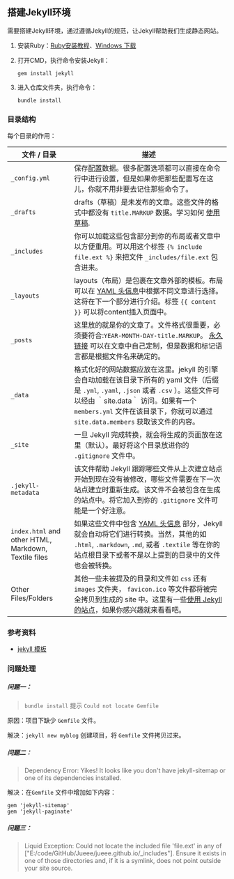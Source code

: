## 搭建Jekyll环境

需要搭建Jekyll环境，通过遵循Jekyll的规范，让Jekyll帮助我们生成静态网站。

1. 安装Ruby：[Ruby安装教程](https://www.ruby-lang.org/zh_cn/documentation/installation/)、[Windows 下载](https://rubyinstaller.org/downloads/)

2. 打开CMD，执行命令安装Jekyll：

   ```
   gem install jekyll
   ```

3. 进入仓库文件夹，执行命令：

   ```
   bundle install
   ```

### 目录结构

每个目录的作用：

| 文件 / 目录                                          | 描述                                                         |
| ---------------------------------------------------- | ------------------------------------------------------------ |
| `_config.yml`                                        | 保存[配置](http://jekyllcn.com/docs/configuration/)数据。很多配置选项都可以直接在命令行中进行设置，但是如果你把那些配置写在这儿，你就不用非要去记住那些命令了。 |
| `_drafts`                                            | drafts（草稿）是未发布的文章。这些文件的格式中都没有 `title.MARKUP` 数据。学习如何 [使用草稿](https://link.jianshu.com?t=http%3A%2F%2Fjekyllcn.com%2Fdocs%2Fdrafts%2F). |
| `_includes`                                          | 你可以加载这些包含部分到你的布局或者文章中以方便重用。可以用这个标签 `{% include file.ext %}` 来把文件 `_includes/file.ext` 包含进来。 |
| `_layouts`                                           | layouts（布局）是包裹在文章外部的模板。布局可以在 [YAML 头信息](https://link.jianshu.com?t=http%3A%2F%2Fjekyllcn.com%2Fdocs%2Ffrontmatter%2F)中根据不同文章进行选择。 这将在下一个部分进行介绍。标签 `{{ content }}` 可以将content插入页面中。 |
| `_posts`                                             | 这里放的就是你的文章了。文件格式很重要，必须要符合:`YEAR-MONTH-DAY-title.MARKUP`。 [永久链接](https://link.jianshu.com?t=http%3A%2F%2Fjekyllcn.com%2Fdocs%2Fpermalinks%2F) 可以在文章中自己定制，但是数据和标记语言都是根据文件名来确定的。 |
| `_data`                                              | 格式化好的网站数据应放在这里。jekyll 的引擎会自动加载在该目录下所有的 yaml 文件（后缀是 `.yml`, `.yaml`, `.json` 或者 `.csv` ）。这些文件可以经由 ｀site.data｀ 访问。如果有一个 `members.yml` 文件在该目录下，你就可以通过 `site.data.members` 获取该文件的内容。 |
| `_site`                                              | 一旦 Jekyll 完成转换，就会将生成的页面放在这里（默认）。最好将这个目录放进你的 `.gitignore` 文件中。 |
| `.jekyll-metadata`                                   | 该文件帮助 Jekyll 跟踪哪些文件从上次建立站点开始到现在没有被修改，哪些文件需要在下一次站点建立时重新生成。该文件不会被包含在生成的站点中。将它加入到你的 `.gitignore` 文件可能是一个好注意。 |
| `index.html` and other HTML, Markdown, Textile files | 如果这些文件中包含 [YAML 头信息](https://link.jianshu.com?t=http%3A%2F%2Fjekyllcn.com%2Fdocs%2Ffrontmatter%2F) 部分，Jekyll 就会自动将它们进行转换。当然，其他的如 `.html`, `.markdown`, `.md`, 或者 `.textile` 等在你的站点根目录下或者不是以上提到的目录中的文件也会被转换。 |
| Other Files/Folders                                  | 其他一些未被提及的目录和文件如 `css` 还有 `images` 文件夹， `favicon.ico` 等文件都将被完全拷贝到生成的 site 中。这里有一些[使用 Jekyll 的站点](https://link.jianshu.com?t=http%3A%2F%2Fjekyllcn.com%2Fdocs%2Fsites%2F)，如果你感兴趣就来看看吧。 |

### 参考资料

- [jekyll 模板](http://jekyllcn.com/docs/templates/)

### 问题处理

##### 问题一：

> `bundle install` 提示 `Could not locate Gemfile`

原因：项目下缺少 `Gemfile` 文件。

解决：`jekyll new myblog` 创建项目，将  `Gemfile` 文件拷贝过来。

##### 问题二：

> Dependency Error: Yikes! It looks like you don't have jekyll-sitemap or one of its dependencies installed.

解决：在`Gemfile` 文件中增加如下内容：

```
gem 'jekyll-sitemap'
gem 'jekyll-paginate' 
```

##### 问题三：

> Liquid Exception: Could not locate the included file 'file.ext' in any of ["E:/code/GitHub/Jueee/jueee.github.io/_includes"]. Ensure it exists in one of those directories and, if it is a symlink, does not point outside your site source.